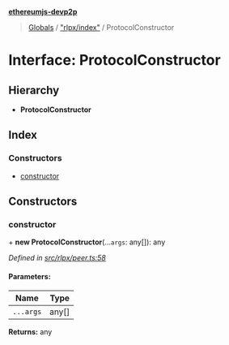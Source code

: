 **[ethereumjs-devp2p](../README.md)**

> [Globals](../README.md) / ["rlpx/index"](../modules/_rlpx_index_.md) / ProtocolConstructor

# Interface: ProtocolConstructor

## Hierarchy

* **ProtocolConstructor**

## Index

### Constructors

* [constructor](_rlpx_index_.protocolconstructor.md#constructor)

## Constructors

### constructor

\+ **new ProtocolConstructor**(...`args`: any[]): any

*Defined in [src/rlpx/peer.ts:58](https://github.com/ethereumjs/ethereumjs-devp2p/blob/master/src/rlpx/peer.ts#L58)*

#### Parameters:

Name | Type |
------ | ------ |
`...args` | any[] |

**Returns:** any
